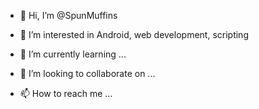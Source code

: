 - 👋 Hi, I’m @SpunMuffins


- 👀 I’m interested in Android, web development, scripting


- 🌱 I’m currently learning ...
- 💞️ I’m looking to collaborate on ...
- 📫 How to reach me ...

<!---
SpunMuffins/SpunMuffins is a ✨ special ✨ repository because its `README.md` (this file) appears on your GitHub profile.
You can click the Preview link to take a look at your changes.
--->
